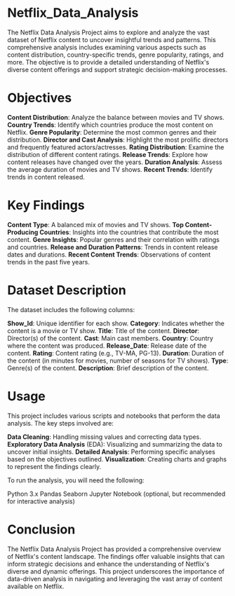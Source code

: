 # Netflix_Data_Analysis

The Netflix Data Analysis Project aims to explore and analyze the vast dataset of Netflix content to uncover insightful trends and patterns. This comprehensive analysis includes examining various aspects such as content distribution, country-specific trends, genre popularity, ratings, and more. The objective is to provide a detailed understanding of Netflix's diverse content offerings and support strategic decision-making processes.

# Objectives

**Content Distribution**: Analyze the balance between movies and TV shows.
**Country Trends**: Identify which countries produce the most content on Netflix.
**Genre Popularity**: Determine the most common genres and their distribution.
**Director and Cast Analysis**: Highlight the most prolific directors and frequently featured actors/actresses.
**Rating Distribution**: Examine the distribution of different content ratings.
**Release Trends**: Explore how content releases have changed over the years.
**Duration Analysis**: Assess the average duration of movies and TV shows.
**Recent Trends**: Identify trends in content released.


# Key Findings
**Content Type**: A balanced mix of movies and TV shows.
**Top Content-Producing Countries**: Insights into the countries that contribute the most content.
**Genre Insights**: Popular genres and their correlation with ratings and countries.
**Release and Duration Patterns**: Trends in content release dates and durations.
**Recent Content Trends**: Observations of content trends in the past five years.






# Dataset Description
The dataset includes the following columns:

**Show_Id**: Unique identifier for each show.
**Category**: Indicates whether the content is a movie or TV show.
**Title**: Title of the content.
**Director**: Director(s) of the content.
**Cast**: Main cast members.
**Country**: Country where the content was produced.
**Release_Date**: Release date of the content.
**Rating**: Content rating (e.g., TV-MA, PG-13).
**Duration**: Duration of the content (in minutes for movies, number of seasons for TV shows).
**Type**: Genre(s) of the content.
**Description**: Brief description of the content.

# Usage
This project includes various scripts and notebooks that perform the data analysis. The key steps involved are:

**Data Cleaning**: Handling missing values and correcting data types.
**Exploratory Data Analysis** (EDA): Visualizing and summarizing the data to uncover initial insights.
**Detailed Analysis**: Performing specific analyses based on the objectives outlined.
**Visualization**: Creating charts and graphs to represent the findings clearly.


To run the analysis, you will need the following:

Python 3.x
Pandas
Seaborn
Jupyter Notebook (optional, but recommended for interactive analysis)

# Conclusion
The Netflix Data Analysis Project has provided a comprehensive overview of Netflix's content landscape. The findings offer valuable insights that can inform strategic decisions and enhance the understanding of Netflix's diverse and dynamic offerings. This project underscores the importance of data-driven analysis in navigating and leveraging the vast array of content available on Netflix.
